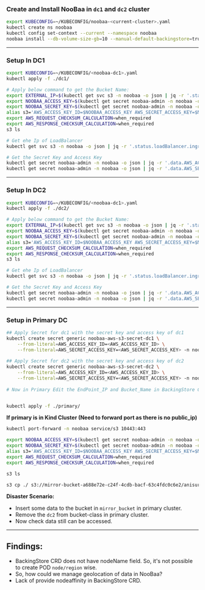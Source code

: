 ### Create and Install NooBaa in `dc1` and `dc2` cluster
```bash
export KUBECONFIG=~/KUBECONFIG/noobaa-<current-cluster>.yaml
kubectl create ns noobaa
kubectl config set-context --current --namespace noobaa
noobaa install --db-volume-size-gb=10 --manual-default-backingstore=true
```
---
###  Setup In DC1
```bash
export KUBECONFIG=~/KUBECONFIG/<noobaa-dc1>.yaml
kubectl apply -f ./dc1/

# Apply below command to get the Bucket Name:
export EXTERNAL_IP=$(kubectl get svc s3 -n noobaa -o json | jq -r '.status.loadBalancer.ingress[0].ip')
export NOOBAA_ACCESS_KEY=$(kubectl get secret noobaa-admin -n noobaa -o json | jq -r '.data.AWS_ACCESS_KEY_ID|@base64d')
export NOOBAA_SECRET_KEY=$(kubectl get secret noobaa-admin -n noobaa -o json | jq -r '.data.AWS_SECRET_ACCESS_KEY|@base64d')
alias s3='AWS_ACCESS_KEY_ID=$NOOBAA_ACCESS_KEY AWS_SECRET_ACCESS_KEY=$NOOBAA_SECRET_KEY aws --endpoint https://$EXTERNAL_IP:443 --no-verify-ssl s3'
export AWS_REQUEST_CHECKSUM_CALCULATION=when_required
export AWS_RESPONSE_CHECKSUM_CALCULATION=when_required
s3 ls

# Get ehe Ip of LoadBalancer
kubectl get svc s3 -n noobaa -o json | jq -r '.status.loadBalancer.ingress[0].ip'

# Get the Secret Key and Access Key
kubectl get secret noobaa-admin -n noobaa -o json | jq -r '.data.AWS_ACCESS_KEY_ID|@base64d'
kubectl get secret noobaa-admin -n noobaa -o json | jq -r '.data.AWS_SECRET_ACCESS_KEY|@base64d'
```
---
###  Setup In DC2
```bash
export KUBECONFIG=~/KUBECONFIG/<noobaa-dc1>.yaml
kubectl apply -f ./dc2/

# Apply below command to get the Bucket Name:
export EXTERNAL_IP=$(kubectl get svc s3 -n noobaa -o json | jq -r '.status.loadBalancer.ingress[0].ip')
export NOOBAA_ACCESS_KEY=$(kubectl get secret noobaa-admin -n noobaa -o json | jq -r '.data.AWS_ACCESS_KEY_ID|@base64d')
export NOOBAA_SECRET_KEY=$(kubectl get secret noobaa-admin -n noobaa -o json | jq -r '.data.AWS_SECRET_ACCESS_KEY|@base64d')
alias s3='AWS_ACCESS_KEY_ID=$NOOBAA_ACCESS_KEY AWS_SECRET_ACCESS_KEY=$NOOBAA_SECRET_KEY aws --endpoint https://$EXTERNAL_IP:443 --no-verify-ssl s3'
export AWS_REQUEST_CHECKSUM_CALCULATION=when_required
export AWS_RESPONSE_CHECKSUM_CALCULATION=when_required
s3 ls

# Get ehe Ip of LoadBalancer
kubectl get svc s3 -n noobaa -o json | jq -r '.status.loadBalancer.ingress[0].ip'

# Get the Secret Key and Access Key
kubectl get secret noobaa-admin -n noobaa -o json | jq -r '.data.AWS_ACCESS_KEY_ID|@base64d'
kubectl get secret noobaa-admin -n noobaa -o json | jq -r '.data.AWS_SECRET_ACCESS_KEY|@base64d'
```

---
### Setup in Primary DC

```bash
## Apply Secret for dc1 with the secret key and access key of dc1
kubectl create secret generic noobaa-aws-s3-secret-dc1 \
    --from-literal=AWS_ACCESS_KEY_ID=<AWS_ACCESS_KEY_ID> \
    --from-literal=AWS_SECRET_ACCESS_KEY=<AWS_SECRET_ACCESS_KEY> -n noobaa
    
## Apply Secret for dc2 with the secret key and access key of dc2
kubectl create secret generic noobaa-aws-s3-secret-dc2 \
    --from-literal=AWS_ACCESS_KEY_ID=<AWS_ACCESS_KEY_ID> \
    --from-literal=AWS_SECRET_ACCESS_KEY=<AWS_SECRET_ACCESS_KEY> -n noobaa
    
# Now in Primary Edit the EndPoint_IP and Bucket_Name in BackingStore CRD for each dc1 and dc2


kubectl apply -f ./primary/
```


**If primary is in Kind Cluster (Need to forward port as there is no public_ip)** 

```bash
kubectl port-forward -n noobaa service/s3 10443:443

export NOOBAA_ACCESS_KEY=$(kubectl get secret noobaa-admin -n noobaa -o json | jq -r '.data.AWS_ACCESS_KEY_ID|@base64d')
export NOOBAA_SECRET_KEY=$(kubectl get secret noobaa-admin -n noobaa -o json | jq -r '.data.AWS_SECRET_ACCESS_KEY|@base64d')
alias s3='AWS_ACCESS_KEY_ID=$NOOBAA_ACCESS_KEY AWS_SECRET_ACCESS_KEY=$NOOBAA_SECRET_KEY aws --endpoint https://localhost:10443 --no-verify-ssl s3'
export AWS_REQUEST_CHECKSUM_CALCULATION=when_required
export AWS_RESPONSE_CHECKSUM_CALCULATION=when_required

s3 ls 

s3 cp ./ s3://mirror-bucket-a688e72e-c24f-4cdb-bacf-63c4fdc0c6e2/anisur2/ --recursive
```

**Disaster Scenario:**
- Insert some data to the bucket in `mirror_bucket` in primary cluster.
- Remove the `dc2` from bucket-class in primary cluster.
- Now check data still can be accessed. 

---

## Findings:
- BackingStore CRD does not have nodeName field. So, it's not possible to create POD `node/region` wise.
- So, how could we manage geolocation of data in NooBaa?
- Lack of provide nodeaffinity in BackingStore CRD.